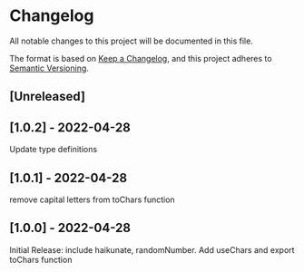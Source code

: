 # Changelog
All notable changes to this project will be documented in this file.

The format is based on [Keep a Changelog](https://keepachangelog.com/en/1.0.0/),
and this project adheres to [Semantic Versioning](https://semver.org/spec/v2.0.0.html).

## [Unreleased]

## [1.0.2] - 2022-04-28
Update type definitions

## [1.0.1] - 2022-04-28
remove capital letters from toChars function

## [1.0.0] - 2022-04-28
Initial Release: include haikunate, randomNumber. Add useChars and export toChars function